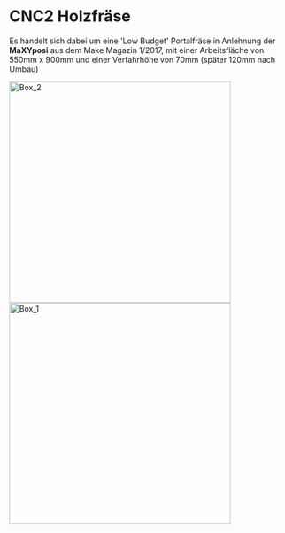 # CNC2 Holzfräse
Es handelt sich dabei um eine 'Low Budget' Portalfräse in Anlehnung der <b>MaXYposi</b> aus dem Make Magazin 1/2017, mit einer Arbeitsfläche von 550mm x 900mm und einer Verfahrhöhe von 70mm (später 120mm nach Umbau)

<img width="400" alt="Box_2" src="https://user-images.githubusercontent.com/42463588/126619607-593ac9c1-d0a9-4283-843b-035fd4263459.jpg"><img width="400" alt="Box_1" src="https://user-images.githubusercontent.com/42463588/126619556-e53ee3de-4409-4855-93c3-0f16d925f3c9.jpg">
